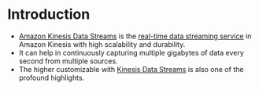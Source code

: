 # Introduction
- [Amazon Kinesis Data Streams](https://aws.amazon.com/kinesis/data-streams/) is the [real-time data streaming service](../../../1_HLDDesignComponents/5_BigDataComponents/StreamProcessing/Readme.md) in Amazon Kinesis with high scalability and durability.
- It can help in continuously capturing multiple gigabytes of data every second from multiple sources.
- The higher customizable with [Kinesis Data Streams]() is also one of the profound highlights.
